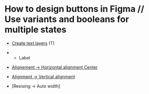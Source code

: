 # How to design buttons in Figma // Use variants and booleans for multiple states

- [Create text layers](https://help.figma.com/hc/en-us/articles/360039956474#h_36a1ac0a-9576-47d1-8503-3b758ab52ec6ø) (T)
- - Label

- [Alignement -> Horizontal alignment Center](https://help.figma.com/hc/en-us/articles/360039956634#horizontal-alignment)
- [Alignment -> Vertical alignment]()
- [Resising -> Auto width]

